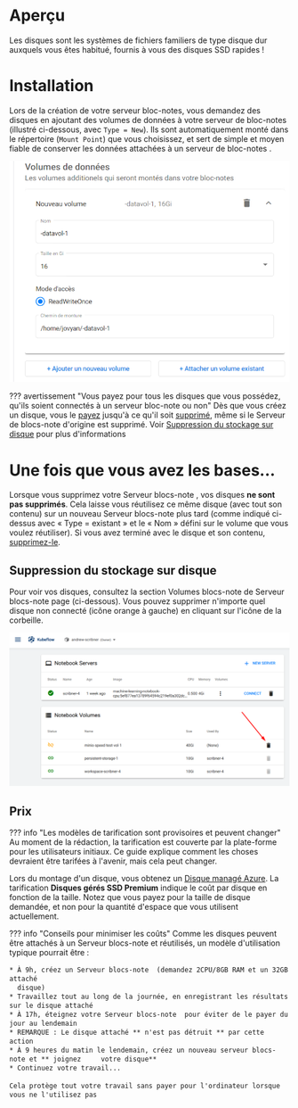 # Aperçu

Les disques sont les systèmes de fichiers familiers de type disque dur auxquels
vous êtes habitué, fournis à vous des disques SSD rapides !

# Installation

Lors de la création de votre serveur bloc-notes, vous demandez des disques en
ajoutant des volumes de données à votre serveur de bloc-notes (illustré
ci-dessous, avec `Type = New`). Ils sont automatiquement monté dans le
répertoire (`Mount Point`) que vous choisissez, et sert de simple et moyen
fiable de conserver les données attachées à un serveur de bloc-notes .

![Ajout d'un volume existant à un nouveau serveur de bloc-notes](../images/kubeflow_existing_volume.png)

<!--prettier-ignore-->
??? avertissement "Vous payez pour tous les disques que vous possédez, qu'ils soient connectés à un serveur bloc-note ou non"
    Dès que vous créez un disque, vous le [payez](#prix) jusqu'à ce qu'il soit [supprimé](#suppression-du-stockage-sur-disque), même si le Serveur de blocs-note  d'origine est supprimé. Voir [Suppression du stockage sur disque](#suppression-du-stockage-sur-disque) pour plus d'informations

# Une fois que vous avez les bases...

Lorsque vous supprimez votre Serveur blocs-note , vos disques **ne sont pas
supprimés**. Cela laisse vous réutilisez ce même disque (avec tout son contenu)
sur un nouveau Serveur blocs-note plus tard (comme indiqué ci-dessus avec « Type
= existant » et le « Nom » défini sur le volume que vous voulez réutiliser). Si
vous avez terminé avec le disque et son contenu,
[ supprimez-le](#suppression-du-stockage-sur-disque).

## Suppression du stockage sur disque

Pour voir vos disques, consultez la section Volumes blocs-note de Serveur
blocs-note page (ci-dessous). Vous pouvez supprimer n'importe quel disque non
connecté (icône orange à gauche) en cliquant sur l'icône de la corbeille.

![Supprimer un volume non connecté de l'écran Serveur blocs-note ](../images/kubeflow_delete_disk.png)

## Prix

<!--prettier-ignore-->
??? info "Les modèles de tarification sont provisoires et peuvent changer"
    Au moment de la rédaction, la tarification est couverte par la plate-forme pour les utilisateurs initiaux. Ce guide explique comment les choses devraient être tarifées à l'avenir, mais cela peut changer.

Lors du montage d'un disque, vous obtenez un
[Disque managé Azure](https://azure.microsoft.com/en-us/pricing/details/managed-disks/).
La tarification **Disques gérés SSD Premium** indique le coût par disque en
fonction de la taille. Notez que vous payez pour la taille de disque demandée,
et non pour la quantité d'espace que vous utilisent actuellement.

<!--prettier-ignore-->
??? info "Conseils pour minimiser les coûts"
    Comme les disques peuvent être attachés à un Serveur blocs-note  et réutilisés, un modèle d'utilisation typique pourrait être :

    * À 9h, créez un Serveur blocs-note  (demandez 2CPU/8GB RAM et un 32GB attaché
      disque)
    * Travaillez tout au long de la journée, en enregistrant les résultats sur le disque attaché
    * À 17h, éteignez votre Serveur blocs-note  pour éviter de le payer du jour au lendemain
    * REMARQUE : Le disque attaché ** n'est pas détruit ** par cette action
    * À 9 heures du matin le lendemain, créez un nouveau serveur blocs-note et ** joignez     votre disque**
    * Continuez votre travail...

    Cela protège tout votre travail sans payer pour l'ordinateur lorsque vous ne l'utilisez pas
